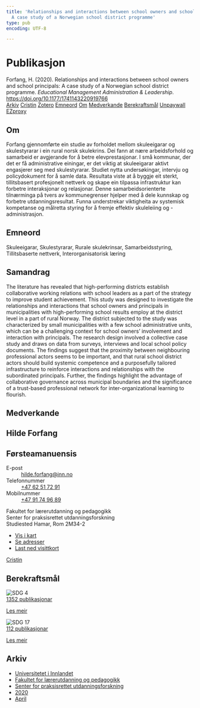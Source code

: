 ```yaml
---
title: 'Relationships and interactions between school owners and school principals:
  A case study of a Norwegian school district programme'
type: pub
encoding: UTF-8

---
```

<h1>Publikasjon</h1>
<article id="csl-bib-container-S7J33Q5L" class="csl-bib-container">
  <div class="csl-bib-body"> <div class="csl-entry">Forfang, H. (2020). Relationships and interactions between school owners and school principals: A case study of a Norwegian school district programme. <i>Educational Management Administration &#38; Leadership</i>. <a href="https://doi.org/10.1177/1741143220919766">https://doi.org/10.1177/1741143220919766</a></div> </div>
  <div class="csl-bib-buttons">
    <a href="#taxonomy-article-S7J33Q5L" alt="archive" class="csl-bib-button">Arkiv</a>
    <a href="https://app.cristin.no/results/show.jsf?id=1808706" alt="Cristin" class="csl-bib-button">Cristin</a>
    <a href="http://zotero.org/groups/5881554/items/S7J33Q5L" alt="Zotero" class="csl-bib-button">Zotero</a>
    <a href="#keywords-article-S7J33Q5L" alt="keywords" class="csl-bib-button">Emneord</a>
    <a href="#about-article-S7J33Q5L" alt="about_pub" class="csl-bib-button">Om</a>
    <a href="#contributors-article-S7J33Q5L" alt="contributors" class="csl-bib-button">Medverkande</a>
    <a href="#sdg-article-S7J33Q5L" alt="sdg" class="csl-bib-button">Berekraftsmål</a>
    <a href="https://doi.org/10.1177/1741143220919766" alt="Unpaywall" class="csl-bib-button">Unpaywall</a>
    <a href="https://doi.org/10.1177/1741143220919766" alt="EZproxy" class="csl-bib-button">EZproxy</a>
  </div>
  <div id="csl-bib-meta-container-S7J33Q5L"></div>
</article>
<div id="csl-bib-meta-S7J33Q5L" class="csl-bib-meta">
  <article id="about-article-S7J33Q5L" class="about_pub-article">
    <h1>Om</h1>
    Forfang gjennomførte ein studie av forholdet mellom skuleeigarar og skulestyrarar i ein rural norsk skulekrins. Dei fann at nære arbeidsforhold og samarbeid er avgjerande for å betre elevprestasjonar. I små kommunar, der det er få administrative einingar, er det viktig at skuleeigarar aktivt engasjerer seg med skulestyrarar. Studiet nytta undersøkingar, intervju og policydokument for å samle data. Resultata viste at å byggje eit sterkt, tillitsbasert profesjonelt nettverk og skape ein tilpassa infrastruktur kan forbetre interaksjonar og relasjonar. Denne samarbeidsorienterte tilnærminga på tvers av kommunegrenser hjelper med å dele kunnskap og forbetre utdanningsresultat. Funna understrekar viktigheita av systemisk kompetanse og målretta styring for å fremje effektiv skuleleiing og -administrasjon.
  </article>
  <article id="keywords-article-S7J33Q5L" class="keywords-article">
    <h1>Emneord</h1>
    Skuleeigarar, Skulestyrarar, Rurale skulekrinsar, Samarbeidsstyring, Tillitsbaserte nettverk, Interorganisatorisk læring
  </article>
  <article id="abstract-article-S7J33Q5L" class="abstract-article">
    <h1>Samandrag</h1>
    The literature has revealed that high-performing districts establish collaborative working relations with school leaders as a part of the strategy to improve student achievement. This study was designed to investigate the relationships and interactions that school owners and principals in municipalities with high-performing school results employ at the district level in a part of rural Norway. The district subjected to the study was characterized by small municipalities with a few school administrative units, which can be a challenging context for school owners’ involvement and interaction with principals. The research design involved a collective case study and draws on data from surveys, interviews and local school policy documents. The findings suggest that the proximity between neighbouring professional actors seems to be important, and that rural school district actors should build systemic competence and a purposefully tailored infrastructure to reinforce interactions and relationships with the subordinated principals. Further, the findings highlight the advantage of collaborative governance across municipal boundaries and the significance of a trust-based professional network for inter-organizational learning to flourish.
  </article>
  <article id="contributors-article-S7J33Q5L" class="contributors-article">
    <h1>Medverkande</h1>
    <div class="personas"> <div class="vrtx-hinn-person-card"> <div class="photo"> <i class="lar la-user-circle missing-person"></i> </div> <div class="info"> <hgroup><h1>Hilde Forfang</h1> <h2>Førsteamanuensis</h2> </hgroup><dl> <dt>E-post</dt> <dd> <a href="mailto:hilde.forfang@inn.no">hilde.forfang@inn.no</a> </dd> <dt>Telefonnummer</dt> <dd><a href="tel:+4762517291"> +47 62 51 72 91 </a></dd> <dt>Mobilnummer</dt> <dd><a href="tel:+4791749689"> +47 91 74 96 89 </a></dd> </dl> <p> Fakultet for lærerutdanning og pedagogikk<br> Senter for praksisrettet utdanningsforskning<br> Studiested Hamar, Rom 2M34-2 </p> <ul class="vrtx-hinn-links"> <li><a href="https://www.google.com/maps?q=60.79582,11.07304">Vis i kart</a></li> <li><a href="https://www.inn.no/finn-en-ansatt/hilde-forfang.html#vrtx-hinn-addresses">Se adresser</a></li> <li><a href="https://www.inn.no/finn-en-ansatt/hilde-forfang.html?vrtx=vcf">Last ned visittkort</a></li> </ul> </div> </div> <a href="https://app.cristin.no/persons/show.jsf?id=623969" alt="Cristin URL" class="personas-cristin">Cristin</a> </div>
  </article>
  <article id="sdg-article-S7J33Q5L" class="sdg-article">
    <h1>Berekraftsmål</h1>
    <div class="sdg-container"><div id="sdg4" class="sdg">
        <img src="{{< params subfolder >}}images/sdg/sdg04_nn.png" class="image" alt="SDG 4">
        <div class="sdg-overlay">
          <a href="{{< params subfolder >}}nn/archive/?sdg=4#archive" class="sdg-publication-count"><span>1352</span> publikasjonar</a>
          <p><a href="https://fn.no/om-fn/fns-baerekraftsmaal/god-utdanning?lang=nno-NO" class="sdg-read-more">Les meir</a></p>
        </div>
      </div> <div id="sdg17" class="sdg">
        <img src="{{< params subfolder >}}images/sdg/sdg17_nn.png" class="image" alt="SDG 17">
        <div class="sdg-overlay">
          <a href="{{< params subfolder >}}nn/archive/?sdg=17#archive" class="sdg-publication-count"><span>112</span> publikasjonar</a>
          <p><a href="https://fn.no/om-fn/fns-baerekraftsmaal/samarbeid-for-aa-naa-maalene?lang=nno-NO" class="sdg-read-more">Les meir</a></p>
        </div>
      </div></div>
  </article>
  <article id="taxonomy-article-S7J33Q5L" class="taxonomy-article">
    <h1>Arkiv</h1>
    <ul>
      <li><a href="{{< params subfolder >}}nn/archive/?key=3DCRN523">Universitetet i Innlandet</a></li>
      <li><a href="{{< params subfolder >}}nn/archive/?key=WYNZA47F">Fakultet for lærerutdanning og pedagogikk</a></li>
      <li><a href="{{< params subfolder >}}nn/archive/?key=G3SEU2Z2">Senter for praksisrettet utdanningsforskning</a></li>
      <li><a href="{{< params subfolder >}}nn/archive/?key=44NWEDHM">2020</a></li>
      <li><a href="{{< params subfolder >}}nn/archive/?key=PDACHBYN">April</a></li>
    </ul>
  </article>
</div>
